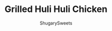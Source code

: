 ---
layout: ../../layouts/MarkdownPostLayout.astro
title: Grilled Huli Huli Chicken
author: ShugarySweets
pubDate: 2021-07-09
description: "Learn how to make perfect Huli Huli Chicken on the grill. Marinated in a tangy sweet sauce with garlic and ginger, this easy chicken recipe is a perfect main dish for your next grill night!"
image_url: https://www.shugarysweets.com/wp-content/uploads/2022/06/huli-huli-chicken-facebook.jpg
tags: ["Main Dish","American"]
calories: 391
protein: 31
carbohydrates: 17
fats: 23
fiber: 0
ingredients: ["8 chicken thighs and legs, bone in","½ cup packed light brown sugar","½ cup ketchup","2 Tablespoons rice vinegar","¼ cup soy sauce","1 Tablespoon worcestershire sauce","1 ½ Tablespoon ginger, grated","1 Tablespoon garlic, minced","2 Tablespoons sesame oil","1 Tablespoon olive oil"]
serves: 8
time: "1 hour 40 minutes"
prepTime: "5 minutes"
instructions: ["Place the chicken in a large zip lock bag.","In a small mixing bowl, combine the remaining ingredients and stir well. Reserve ½ cup in a separate bowl for basting the meat.","Pour the remaining marinade over the chicken and shake to coat. Seal the bag, then place in the refrigerator to marinate for at least one hour or overnight.","Turn the grill on medium heat. Allow to preheat for 5 minutes.","Place the chicken on the grill and cover. Allow the meat to get some nice grill marks, then turn them over.  ","Cook for 25 to 35 minutes, turning every 5 minutes. Baste the chicken with the sauce each time you turn.","Use a meat thermometer to check for doneness. Test the thickest part of the meat. Chicken is cooked when it reaches 165°F. Serve immediately."]
nutrition: ["391 calories","17 grams carbohydrates","166 milligrams cholesterol","23 grams fat","0 grams fiber","31 grams protein","6 grams saturated fat","825 milligrams sodium","15 grams sugar","0 grams trans fat","17 grams unsaturated fat"]
---
